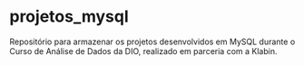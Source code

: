 # projetos_mysql
Repositório para armazenar os projetos desenvolvidos em MySQL durante o Curso de Análise de Dados da DIO, realizado em parceria com a Klabin.
